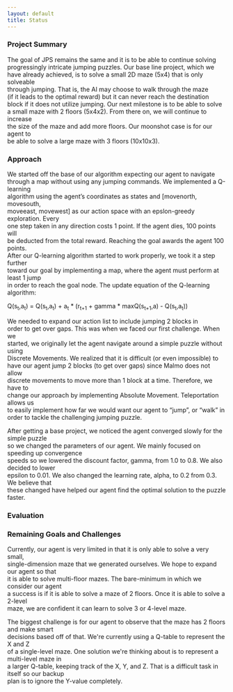 ```yaml
---
layout: default
title: Status
---
```


### Project Summary

The goal of JPS remains the same and it is to be able to continue solving <br />
progressingly intricate jumping puzzles. Our base line project, which we <br />
have already achieved, is to solve a small 2D maze (5x4) that is only solveable <br />
through jumping. That is, the AI may choose to walk through the maze <br />
(if it leads to the optimal reward) but it can never reach the destination <br />
block if it does not utilize jumping. Our next milestone is to be able to solve <br />
a small maze with 2 floors (5x4x2). From there on, we will continue to increase <br />
the size of the maze and add more floors. Our moonshot case is for our agent to <br />
be able to solve a large maze with 3 floors (10x10x3). 

### Approach

We started off the base of our algorithm expecting our agent to navigate <br />
through a map without using any jumping commands. We implemented a Q-learning <br />
algorithm using the agent’s coordinates as states and [movenorth, movesouth, <br />
moveeast, movewest] as our action space with an epslon-greedy exploration. Every <br />
one step taken in any direction costs 1 point. If the agent dies, 100 points will <br />
be deducted from the total reward. Reaching the goal awards the agent 100 points. <br />
After our Q-learning algorithm started to work properly, we took it a step further <br />
toward our goal by implementing a map, where the agent must perform at least 1 jump <br />
in order to reach the goal node. The update equation of the Q-learning algorithm: <br />

  Q(s<sub>t</sub>,a<sub>t</sub>) = Q(s<sub>t</sub>,a<sub>t</sub>) + a<sub>t</sub> * (r<sub>t+1</sub> + gamma * maxQ(s<sub>t+1</sub>,a) - Q(s<sub>t</sub>,a<sub>t</sub>))
 
We needed to expand our action list to include jumping 2 blocks in <br />
order to get over gaps. This was when we faced our first challenge. When we <br />
started, we originally let the agent navigate around a simple puzzle without using <br />
Discrete Movements. We realized that it is difficult (or even impossible) to <br />
have our agent jump 2 blocks (to get over gaps) since Malmo does not allow <br />
discrete movements to move more than 1 block at a time. Therefore, we have to <br />
change our approach by implementing Absolute Movement. Teleportation allows us <br />
to easily implement how far we would want our agent to “jump”, or “walk” in <br />
order to tackle the challenging jumping puzzle. 

After getting a base project, we noticed the agent converged slowly for the simple puzzle<br />
so we changed the parameters of our agent. We mainly focused on speeding up convergence <br />
speeds so we lowered the discount factor, gamma, from 1.0 to 0.8. We also decided to lower<br />
epsilon to 0.01. We also changed the learning rate, alpha, to 0.2 from 0.3. We believe that<br />
these changed have helped our agent find the optimal solution to the puzzle faster.


### Evaluation

### Remaining Goals and Challenges

Currently, our agent is very limited in that it is only able to solve a very small, <br />
single-dimension maze that we generated ourselves. We hope to expand our agent so that <br />
it is able to solve multi-floor mazes. The bare-minimum in which we consider our agent <br />
a success is if it is able to solve a maze of 2 floors. Once it is able to solve a 2-level <br />
maze, we are confident it can learn to solve 3 or 4-level maze. <br />

The biggest challenge is for our agent to observe that the maze has 2 floors and make smart <br />
decisions based off of that. We're currently using a Q-table to represent the X and Z <br />
of a single-level maze. One solution we're thinking about is to represent a multi-level maze in <br />
a larger Q-table, keeping track of the X, Y, and Z. That is a difficult task in itself so our backup <br />
plan is to ignore the Y-value completely.
